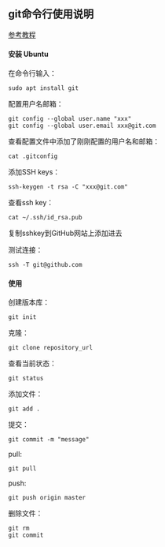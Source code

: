 ## **git命令行使用说明**

[参考教程](https://www.linuxidc.com/Linux/2018-05/152611.htm)

#### 安装 Ubuntu

在命令行输入：
```
sudo apt install git
```

配置用户名邮箱：
```
git config --global user.name "xxx"
git config --global user.email xxx@git.com
```
查看配置文件中添加了刚刚配置的用户名和邮箱：
```
cat .gitconfig
````

添加SSH keys：
```
ssh-keygen -t rsa -C "xxx@git.com"
```
查看ssh key：
```
cat ~/.ssh/id_rsa.pub
```
复制sshkey到GitHub网站上添加进去

测试连接：
```
ssh -T git@github.com
```

#### 使用
创建版本库：
```
git init
```

克隆：
```
git clone repository_url
```

查看当前状态：
```
git status
```

添加文件：
```
git add .
```

提交：
```
git commit -m "message"
```
pull:
```
git pull
```

push:
```
git push origin master
```

删除文件：
```
git rm
git commit
```